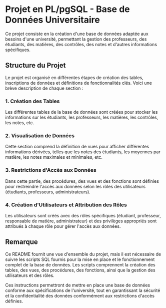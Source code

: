 # Projet en PL/pgSQL - Base de Données Universitaire

Ce projet consiste en la création d'une base de données adaptée aux besoins d'une université, permettant la gestion des professeurs, des étudiants, des matières, des contrôles, des notes et d'autres informations spécifiques.

## Structure du Projet

Le projet est organisé en différentes étapes de création des tables, inscriptions de données et définitions de fonctionnalités clés. Voici une brève description de chaque section :

### 1. **Création des Tables**
Les différentes tables de la base de données sont créées pour stocker les informations sur les étudiants, les professeurs, les matières, les contrôles, les notes, etc.

### 2. **Visualisation de Données**
Cette section comprend la définition de vues pour afficher différentes informations dérivées, telles que les notes des étudiants, les moyennes par matière, les notes maximales et minimales, etc.

### 3. **Restrictions d'Accès aux Données**
Dans cette partie, des procédures, des vues et des fonctions sont définies pour restreindre l'accès aux données selon les rôles des utilisateurs (étudiants, professeurs, administrateurs).

### 4. **Création d'Utilisateurs et Attribution des Rôles**
Les utilisateurs sont créés avec des rôles spécifiques (étudiant, professeur, responsable de matière, administrateur) et des privilèges appropriés sont attribués à chaque rôle pour gérer l'accès aux données.

## Remarque

Ce README fournit une vue d'ensemble du projet, mais il est nécessaire de suivre les scripts SQL fournis pour la mise en place et le fonctionnement complet de la base de données. Les scripts comprennent la création des tables, des vues, des procédures, des fonctions, ainsi que la gestion des utilisateurs et des rôles.

Ces instructions permettront de mettre en place une base de données conforme aux spécifications de l'université, tout en garantissant la sécurité et la confidentialité des données conformément aux restrictions d'accès définies.
